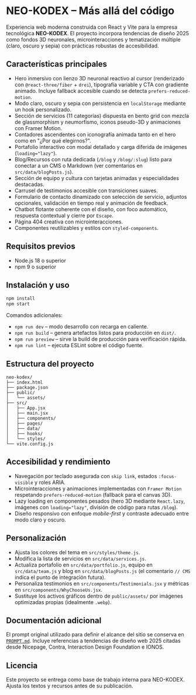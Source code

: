 # NEO-KODEX – Más allá del código

Experiencia web moderna construida con React y Vite para la empresa tecnológica **NEO-KODEX**. El proyecto incorpora tendencias de diseño 2025 como fondos 3D neuronales, microinteracciones y tematización múltiple (claro, oscuro y sepia) con prácticas robustas de accesibilidad.

## Características principales

- Hero inmersivo con lienzo 3D neuronal reactivo al cursor (renderizado con `@react-three/fiber` + `drei`), tipografía variable y CTA con gradiente animado. Incluye fallback accesible cuando se detecta `prefers-reduced-motion`.
- Modo claro, oscuro y sepia con persistencia en `localStorage` mediante un hook personalizado.
- Sección de servicios (11 categorías) dispuesta en bento grid con mezcla de glassmorphism y neumorfismo, iconos pseudo-3D y animaciones con Framer Motion.
- Contadores ascendentes con iconografía animada tanto en el hero como en "¿Por qué elegirnos?".
- Portafolio interactivo con modal detallado y carga diferida de imágenes (`loading="lazy"`).
- Blog/Recursos con ruta dedicada (`/blog` y `/blog/:slug`) listo para conectar a un CMS o Markdown (ver comentarios en `src/data/blogPosts.js`).
- Sección de equipo y cultura con tarjetas animadas y especialidades destacadas.
- Carrusel de testimonios accesible con transiciones suaves.
- Formulario de contacto dinamizado con selección de servicio, adjuntos opcionales, validación en tiempo real y animación de feedback.
- Chatbot flotante coherente con el diseño, con foco automático, respuesta contextual y cierre por `Escape`.
- Página 404 creativa con microinteracciones.
- Componentes reutilizables y estilos con `styled-components`.

## Requisitos previos

- Node.js 18 o superior
- npm 9 o superior

## Instalación y uso

```bash
npm install
npm start
```

Comandos adicionales:

- `npm run dev` – modo desarrollo con recarga en caliente.
- `npm run build` – genera artefactos listos para producción en `dist/`.
- `npm run preview` – sirve la build de producción para verificación rápida.
- `npm run lint` – ejecuta ESLint sobre el código fuente.

## Estructura del proyecto

```
neo-kodex/
├── index.html
├── package.json
├── public/
│   └── assets/
├── src/
│   ├── App.jsx
│   ├── main.jsx
│   ├── components/
│   ├── pages/
│   ├── data/
│   ├── hooks/
│   └── styles/
└── vite.config.js
```

## Accesibilidad y rendimiento

- Navegación por teclado asegurada con `skip link`, estados `:focus-visible` y roles ARIA.
- Microinteracciones y animaciones implementadas con `Framer Motion` respetando `prefers-reduced-motion` (fallback para el canvas 3D).
- Lazy loading en componentes pesados (hero 3D mediante `React.lazy`, imágenes con `loading="lazy"`, división de código para rutas `/blog`).
- Diseño responsivo con enfoque *mobile-first* y contraste adecuado entre modo claro y oscuro.

## Personalización

- Ajusta los colores del tema en `src/styles/theme.js`.
- Modifica la lista de servicios en `src/data/services.js`.
- Actualiza portafolio en `src/data/portfolio.js`, equipo en `src/data/team.js` y blog en `src/data/blogPosts.js` (el comentario `// CMS` indica el punto de integración futura).
- Personaliza testimonios en `src/components/Testimonials.jsx` y métricas en `src/components/WhyChooseUs.jsx`.
- Sustituye los activos gráficos dentro de `public/assets/` por imágenes optimizadas propias (idealmente `.webp`).

## Documentación adicional

El prompt original utilizado para definir el alcance del sitio se conserva en [`PROMPT.md`](PROMPT.md). Incluye referencias a tendencias de diseño web 2025 citadas desde Nicepage, Contra, Interaction Design Foundation e IONOS.

## Licencia

Este proyecto se entrega como base de trabajo interna para NEO-KODEX. Ajusta los textos y recursos antes de su publicación.
